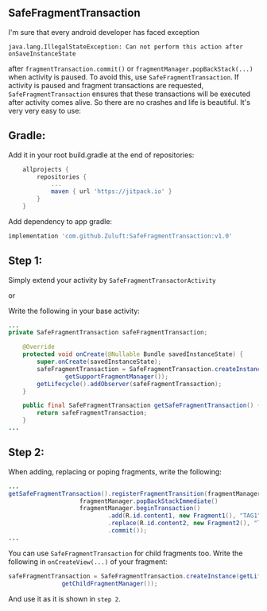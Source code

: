 ## SafeFragmentTransaction
I'm sure that every android developer has faced exception

```java.lang.IllegalStateException: Can not perform this action after onSaveInstanceState``` 

after ```fragmentTransaction.commit()``` or ```fragmentManager.popBackStack(...)``` when activity is paused. To avoid this, use ```SafeFragmentTransaction```. If activity is paused and fragment transactions are requested, ```SafeFragmentTransaction``` ensures that these transactions will be executed after activity comes alive. So there are no crashes and life is beautiful. 
It's very very easy to use:

## Gradle:
Add it in your root build.gradle at the end of repositories:
```Groovy
	allprojects {
		repositories {
			...
			maven { url 'https://jitpack.io' }
		}
	}
```
Add dependency to app gradle:
```Groovy
implementation 'com.github.Zuluft:SafeFragmentTransaction:v1.0'
```

## Step 1:

Simply extend your activity by ```SafeFragmentTransactorActivity```

or

Write the following in your base activity:
```Java
...
private SafeFragmentTransaction safeFragmentTransaction;

    @Override
    protected void onCreate(@Nullable Bundle savedInstanceState) {
        super.onCreate(savedInstanceState);
        safeFragmentTransaction = SafeFragmentTransaction.createInstance(getLifecycle(),
                getSupportFragmentManager());
        getLifecycle().addObserver(safeFragmentTransaction);
    }

    public final SafeFragmentTransaction getSafeFragmentTransaction() {
        return safeFragmentTransaction;
    }
...
```

## Step 2:

When adding, replacing or poping fragments, write the following:
```Java
...
getSafeFragmentTransaction().registerFragmentTransition(fragmentManager ->
                    fragmentManager.popBackStackImmediate()
                    fragmentManager.beginTransaction()
                            .add(R.id.content1, new Fragment1(), "TAG1")
                            .replace(R.id.content2, new Fragment2(), "TAG2")
                            .commit());
...
```

You can use ```SafeFragmentTransaction``` for child fragments too. Write the following in ```onCreateView(...)``` of your fragment:

 ```Java
safeFragmentTransaction = SafeFragmentTransaction.createInstance(getLifecycle(),
                getChildFragmentManager());
```
And use it as it is shown in  ```step 2```.
